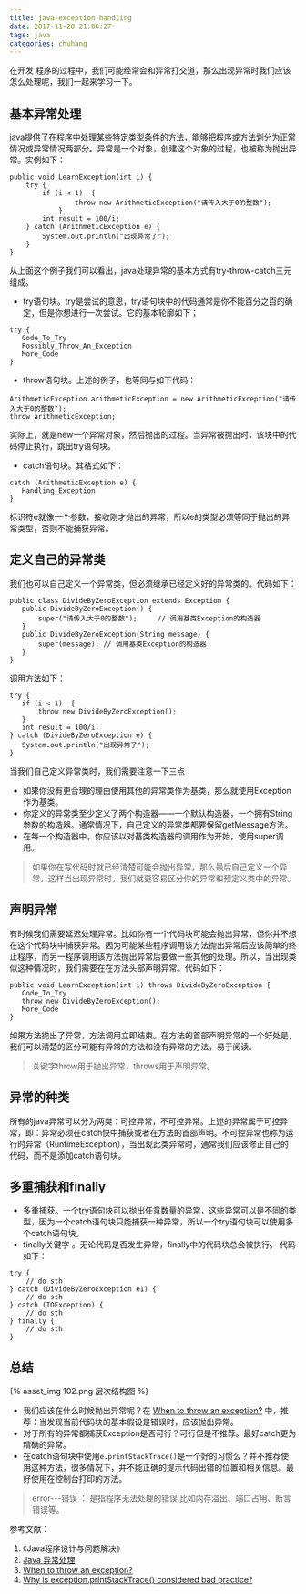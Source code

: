 ```yaml
---
title: java-exception-handling
date: 2017-11-20 21:06:27
tags: java
categories: chuhang
---
```


在开发 程序的过程中，我们可能经常会和异常打交道，那么出现异常时我们应该怎么处理呢，我们一起来学习一下。

<!--more-->

## 基本异常处理
java提供了在程序中处理某些特定类型条件的方法，能够把程序或方法划分为正常情况或异常情况两部分。异常是一个对象，创建这个对象的过程，也被称为抛出异常。实例如下：
```
public void LearnException(int i) {
	try {
	    if (i < 1)  {
                throw new ArithmeticException("请传入大于0的整数");
            }
	    int result = 100/i;
	} catch (ArithmeticException e) {
	    System.out.println("出现异常了");
	}
}
 ```
 从上面这个例子我们可以看出，java处理异常的基本方式有try-throw-catch三元组成。
 + try语句块。try是尝试的意思，try语句块中的代码通常是你不能百分之百的确定，但是你想进行一次尝试。它的基本轮廓如下；
 ```
 try {
    Code_To_Try
    Possibly_Throw_An_Exception
    More_Code
}
 ```
 + throw语句块。上述的例子，也等同与如下代码：
 ```
ArithmeticException arithmeticException = new ArithmeticException("请传入大于0的整数");
throw arithmeticException;
 ```
 实际上，就是new一个异常对象，然后抛出的过程。当异常被抛出时，该块中的代码停止执行，跳出try语句块。
 + catch语句块。其格式如下：
 ```
 catch (ArithmeticException e) {
    Handling_Exception
}
 ```
 标识符e就像一个参数，接收刚才抛出的异常，所以e的类型必须等同于抛出的异常类型，否则不能捕获异常。
 
## 定义自己的异常类
 我们也可以自己定义一个异常类，但必须继承已经定义好的异常类的。代码如下：
 ```
 public class DivideByZeroException extends Exception {
    public DivideByZeroException() {
        super("请传入大于0的整数");		// 调用基类Exception的构造器
    }
    public DivideByZeroException(String message) {
        super(message);	// 调用基类Exception的构造器
    }
}
 ```
 调用方法如下：
 ```
 try {
    if (i < 1)  {
        throw new DivideByZeroException();
    }
    int result = 100/i;
} catch (DivideByZeroException e) {
    System.out.println("出现异常了");
}
 ```
 当我们自己定义异常类时，我们需要注意一下三点：
 + 如果你没有更合理的理由使用其他的异常类作为基类，那么就使用Exception作为基类。
 + 你定义的异常类至少定义了两个构造器——一个默认构造器，一个拥有String参数的构造器。通常情况下，自己定义的异常类都要保留getMessage方法。
 + 在每一个构造器中，你应该以对基类构造器的调用作为开始，使用super调用。
 
 > 如果你在写代码时就已经清楚可能会抛出异常，那么最后自己定义一个异常，这样当出现异常时，我们就更容易区分你的异常和预定义类中的异常。
 
## 声明异常
 有时候我们需要延迟处理异常。比如你有一个代码块可能会抛出异常，但你并不想在这个代码块中捕获异常。因为可能某些程序调用该方法抛出异常后应该简单的终止程序，而另一程序调用该方法抛出异常后要做一些其他的处理。所以，当出现类似这种情况时，我们需要在在方法头部声明异常。代码如下：
 ```
public void LearnException(int i) throws DivideByZeroException {
	Code_To_Try
	throw new DivideByZeroException();
	More_Code
}
 ```
 如果方法抛出了异常，方法调用立即结束。在方法的首部声明异常的一个好处是，我们可以清楚的区分可能有异常的方法和没有异常的方法，易于阅读。
 > 关键字throw用于抛出异常，throws用于声明异常。
 
## 异常的种类
所有的java异常可以分为两类：可控异常，不可控异常。上述的异常属于可控异常，即：异常必须在catch快中捕获或者在方法的首部声明。不可控异常也称为运行时异常（RuntimeException），当出现此类异常时，通常我们应该修正自己的代码，而不是添加catch语句块。

## 多重捕获和finally
+ 多重捕获。一个try语句块可以抛出任意数量的异常，这些异常可以是不同的类型，因为一个catch语句块只能捕获一种异常，所以一个try语句块可以使用多个catch语句块。
+  finally关键字 。无论代码是否发生异常，finally中的代码块总会被执行。
代码如下：
```
try {
    // do sth
} catch (DivideByZeroException e1) {
    // do sth
} catch (IOException) {
    // do sth
} finally {
    // do sth
}
```
## 总结
{% asset_img 102.png 层次结构图 %}
+ 我们应该在什么时候抛出异常呢？在 [When to throw an exception?](https://stackoverflow.com/questions/77127/when-to-throw-an-exception) 中，推荐：当发现当前代码块的基本假设是错误时，应该抛出异常。
+ 对于所有的异常都捕获Exception是否可行？可行但是不推荐。最好catch更为精确的异常。
+ 在catch语句块中使用``e.printStackTrace()``是一个好的习惯么？并不推荐使用这种方法，很多情况下，并不能正确的提示代码出错的位置和相关信息。最好使用在控制台打印的方法。

> error---错误 ： 是指程序无法处理的错误.比如内存溢出、端口占用、断言错误等。
 
参考文献：
1. 《Java程序设计与问题解决》
2. [Java 异常处理](http://www.runoob.com/java/java-exceptions.html) 
3. [When to throw an exception?](https://stackoverflow.com/questions/77127/when-to-throw-an-exception) 
4. [Why is exception.printStackTrace() considered bad practice?](https://stackoverflow.com/questions/7469316/why-is-exception-printstacktrace-considered-bad-practice) 